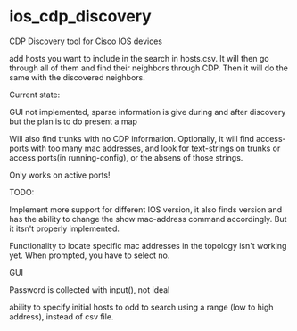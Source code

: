 # ios_cdp_discovery
CDP Discovery tool for Cisco IOS devices

add hosts you want to include in the search in hosts.csv. It will then go through all of them and find their neighbors through CDP. Then it will do the same
with the discovered neighbors. 

Current state:

GUI not implemented, sparse information is give during and after discovery but the plan is to do present a map

Will also find trunks with no CDP information.
Optionally, it will find access-ports with too many mac addresses, and look for text-strings on trunks or access ports(in running-config), or the absens of
those strings. 

Only works on active ports!



TODO:

Implement more support for different IOS version, it also finds version and has the ability to change the show mac-address command accordingly. But it itsn't
properly implemented. 

Functionality to locate specific mac addresses in the topology isn't working yet. When prompted, you have to select no. 

GUI

Password is collected with input(), not ideal

ability to specify initial hosts to odd to search using a range (low to high address), instead of csv file. 
